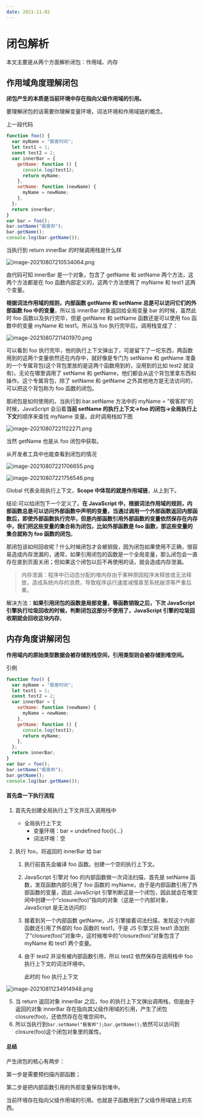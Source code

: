 ```yaml
---
date: 2021-11-02
---
```

# 闭包解析

本文主要是从两个方面解析闭包：作用域、内存

## 作用域角度理解闭包

**闭包产生的本质是当前环境中存在指向父级作用域的引用。**

要理解闭包的话需要你理解变量环境，词法环境和作用域链的概念。

上一段代码

```javascript
function foo() {
  var myName = "极客时间";
  let test1 = 1;
  const test2 = 2;
  var innerBar = {
    getName: function () {
      console.log(test1);
      return myName;
    },
    setName: function (newName) {
      myName = newName;
    },
  };
  return innerBar;
}
var bar = foo();
bar.setName("极客邦");
bar.getName();
console.log(bar.getName());
```

当执行到 return innerBar 的时候调用栈是什么样

![image-20210807210534064.png](https://typora-an.oss-cn-hangzhou.aliyuncs.com/前端/image-20210807210534064.png)

由代码可知 innerBar 是一个对象，包含了 getName 和 setName 两个方法，这两个方法都是在 foo 函数内部定义的，这两个方法使用了 myName 和 test1 这两个变量。

**根据词法作用域的规则，内部函数 getName 和 setName 总是可以访问它们的外部函数 foo 中的变量**，所以当 innerBar 对象返回给全局变量 bar 的时候，虽然此时 foo 函数以及执行完毕，但是 getName 和 setName 函数还是可以使用 foo 函数中的变量 myName 和 test1。所以当 foo 执行完毕后，调用栈变成了：

![image-20210807211401970.png](https://typora-an.oss-cn-hangzhou.aliyuncs.com/前端/image-20210807211401970.png)

可以看到 foo 执行完毕，他的执行上下文弹出了，可是留下了一坨东西，两函数用到的这两个变量依然还在内存中，就好像是专门为 setName 和 getName 准备的一个专属背包(这个背包里放的是这两个函数用到的，没用到的比如 test2 就没有)，无论在哪里调用了 setName 和 getName，他们都会从这个背包里拿东西和操作。这个专属背包，除了 setName 和 getName 之外其他地方是无法访问的，可以把这个背包称为 foo 函数的闭包。

那闭包是如何使用的，当执行到 bar.setName 方法中的 myName = "极客邦"的时候，JavaScript 会沿着**当前 setName 的执行上下文->foo 的闭包->全局执行上下文**的顺序来查找 myName 变量。此时调用栈如下图

![image-20210807221122271.png](https://typora-an.oss-cn-hangzhou.aliyuncs.com/%E5%89%8D%E7%AB%AF/image-20210807221122271.png)

当然 getName 也是从 foo 闭包中获取。

从开发者工具中也能查看到闭包的情况

![image-20210807221706655.png](https://typora-an.oss-cn-hangzhou.aliyuncs.com/前端/image-20210807221706655.png)

![image-20210807221756546.png](https://typora-an.oss-cn-hangzhou.aliyuncs.com/前端/image-20210807221756546.png)

Global 代表全局执行上下文，**Scope 中体现的就是作用域链**，从上到下。

结论:可以给闭包下一个定义了。**在 JavaScript 中，根据词法作用域的规则，内部函数总是可以访问外部函数中声明的变量，当通过调用一个外部函数返回内部函数后，即使外部函数执行完毕，但是内部函数引用外部函数的变量依然保存在内存中，我们把这些变量的集合称为闭包，比如外部函数是 foo 函数，那这些变量的集合就称为 foo 函数的闭包**。

那闭包该如何回收呢？什么时候闭包才会被销毁，因为闭包如果使用不正确，很容易造成内存泄漏的，通常，如果引用闭包的函数是一个全局变量，那么闭包会一直存在直到页面关闭；但如果这个闭包以后不再使用的话，就会造成内存泄漏。

> 内存泄漏：程序中已动态分配的堆内存由于某种原因程序未释放或无法释放，造成系统内存的浪费，导致程序运行速度减慢甚至系统崩溃等严重后果。

解决方法：**如果引用闭包的函数是局部变量，等函数销毁之后，下次 JavaScript 引擎执行垃圾回收的时候，判断闭包这部分不使用了，JavaScript 引擎的垃圾回收期就会回收这块内存**。

## 内存角度讲解闭包

**作用域内的原始类型数据会被存储到栈空间，引用类型则会被存储到堆空间。**

引例

```javascript
function foo() {
  var myName = "极客时间";
  let test1 = 1;
  const test2 = 2;
  var innerBar = {
    setName: function (newName) {
      myName = newName;
    },
    getName: function () {
      console.log(test1);
      return myName;
    },
  };
  return innerBar;
}
var bar = foo();
bar.setName("极客邦");
bar.getName();
console.log(bar.getName());
```

#### 首先盘一下执行流程

1. 首先先创建全局执行上下文并压入调用栈中
   - 全局执行上下文
     - 变量环境：bar = undefined foo(){...}
     - 词法环境：空
2. 执行 foo，将返回的 innerBar 给 bar

   1. 执行前首先会编译 foo 函数。创建一个空的执行上下文。
   2. JavaScript 引擎对 foo 的内部函数做一次词法扫描，首先是 setName 函数，发现函数内部引用了 foo 函数的 myName，由于是内部函数引用了外部函数的变量，因此 JavaScript 引擎判断这是一个闭包，因此就会在堆空间中创建一个“closure(foo)”指向的对象（这是一个内部对象，JavaScript 是无法访问的）
   3. 接着到另一个内部函数 getName，JS 引擎接着词法扫描，发现这个内部函数还引用了外部的 foo 函数的 test1，于是 JS 引擎又将 test1 添加到了“closure(foo)”对象中，这时候堆中的“closure(foo)”对象包含了 myName 和 test1 两个变量。
   4. 由于 test2 并没有被内部函数引用，所以 test2 依然保存在调用栈中 foo 执行上下文的词法环境中。

      此时的 foo 执行上下文

![image-20210811234914948.png](https://typora-an.oss-cn-hangzhou.aliyuncs.com/%E5%89%8D%E7%AB%AF/image-20210811234914948.png)

5. 当 return 返回对象 innerBar 之后，foo 的执行上下文弹出调用栈，但是由于返回的对象 innerBar 存在指向其父级作用域的引用，产生了闭包 closure(foo)，还依然存在在堆空间中。
6. 所以当执行到`bar.setName("极客邦");bar.getName();`依然可以访问到 closure(foo)这个闭包对象里的属性。

#### 总结

产生闭包的核心有两步：

第一步是需要预扫描内部函数；

第二步是把内部函数引用的外部变量保存到堆中。

当前环境存在指向父级作用域的引用。也就是子函数用到了父级作用域链上的东西。